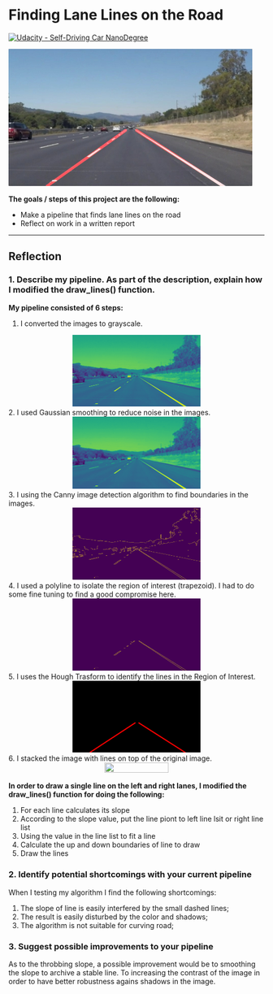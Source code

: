 # **Finding Lane Lines on the Road** 
[![Udacity - Self-Driving Car NanoDegree](https://s3.amazonaws.com/udacity-sdc/github/shield-carnd.svg)](http://www.udacity.com/drive)

<img src="examples/laneLines_thirdPass.jpg" width="480" alt="Combined Image" />

**The goals / steps of this project are the following:** 
* Make a pipeline that finds lane lines on the road 
* Reflect on work in a written report 


[//]: # (Image References)

[grayscale_image]: ./writeup_images/solidWhiteRight/solidWhiteRight_gray.jpg "Grayscale"
[blur_image]: ./writeup_images/solidWhiteRight/solidWhiteRight_blur.jpg "Gaussian smoothing"
[canny_image]: ./writeup_images/solidWhiteRight/solidWhiteRight_canny_edges.jpg "Canny Edge Detection"
[masked_image]: ./writeup_images/solidWhiteRight/solidWhiteRight_roi.jpg "Region of Interest"
[line_image]: ./writeup_images/solidWhiteRight/solidWhiteRight_line.jpg "Hough Transform"
[final_image]: ./test_images_output/solidWhiteRight.jpg "Final image"

---

## Reflection
### 1. Describe my pipeline. As part of the description, explain how I modified the draw_lines() function.
**My pipeline consisted of 6 steps:**  
1. I converted the images to grayscale.
<center>
<img src = "writeup_images/solidWhiteRight/solidWhiteRight_gray.jpg" width="50%" height="50%" />
</center>  
2. I used Gaussian smoothing to reduce noise in the images.
<center>
<img src = "writeup_images/solidWhiteRight/solidWhiteRight_blur.jpg" width="50%" height="50%" />
</center>  
3. I using the Canny image detection algorithm to find boundaries in the images.
<center>
<img src = "writeup_images/solidWhiteRight/solidWhiteRight_canny_edges.jpg" width="50%" height="50%" />
</center>  
4. I used a polyline to isolate the region of interest (trapezoid). I had to do some fine tuning to find a good compromise here.
<center>
<img src = "writeup_images/solidWhiteRight/solidWhiteRight_roi.jpg" width="50%" height="50%" />
</center>  
5. I uses the Hough Trasform to identify the lines in the Region of Interest.
<center>
<img src = "writeup_images/solidWhiteRight/solidWhiteRight_line.jpg" width="50%" height="50%" />
</center>  
6. I stacked the image with lines on top of the original image.
<center>
<img src = "/test_images_output/solidWhiteRight.jpg" width="50%" height="50%" />
</center>  

**In order to draw a single line on the left and right lanes, I modified the draw_lines() function for doing the following:**
1. For each line calculates its slope 
2. According to the slope value, put the line piont to left line lsit or right line list
3. Using the value in the line list to fit a line
4. Calculate the up and down boundaries of line to draw
5. Draw the lines

### 2. Identify potential shortcomings with your current pipeline

When I testing my algorithm I find the following shortcomings: 
1. The slope of line is easily interfered by the small dashed lines; 
2. The result is easily disturbed by the color and shadows;
3. The algorithm is not suitable for curving road;

### 3. Suggest possible improvements to your pipeline

As to the throbbing slope, a possible improvement would be to smoothing the slope to archive a stable line. To increasing the contrast of the image in order to have better robustness agains shadows in the image. 
